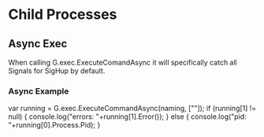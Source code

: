 # Child Processes

## Async Exec
When calling G.exec.ExecuteComandAsync it will specifically catch all Signals for SigHup by default. 

### Async Example
var running = G.exec.ExecuteCommandAsync(naming, [""]);
if (running[1] != null) {
    console.log("errors: "+running[1].Error());
} else {
    console.log("pid: "+running[0].Process.Pid);
}
